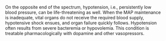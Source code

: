 On the opposite end of the spectrum, hypotension, i.e., persistently low blood pressure, can be life-threatening as well. When the MAP maintenance is inadequate, vital organs do not receive the required blood supply, hypotensive shock ensues, and organ failure quickly follows. Hypotension often results from severe bacteremia or hypovolemia. This condition is treatable pharmacologically with dopamine and other vasopressors.
